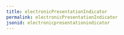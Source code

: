 ```yaml
---
title: electronicPresentationIndicator
permalink: electronicPresentationIndicator
jsonid: electronicpresentationindicator
---
```

